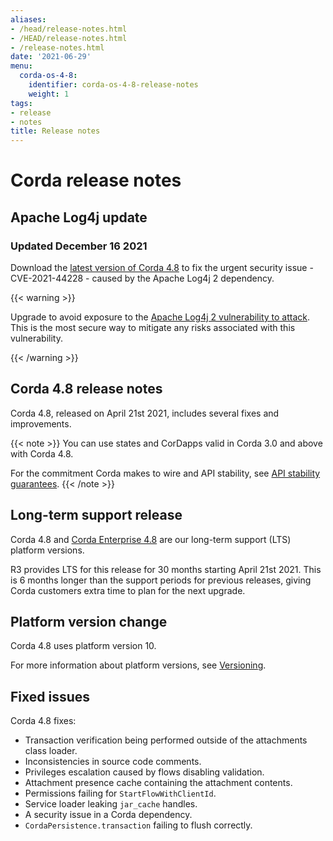 ```yaml
---
aliases:
- /head/release-notes.html
- /HEAD/release-notes.html
- /release-notes.html
date: '2021-06-29'
menu:
  corda-os-4-8:
    identifier: corda-os-4-8-release-notes
    weight: 1
tags:
- release
- notes
title: Release notes
---
```



# Corda release notes

## Apache Log4j update

### Updated December 16 2021

Download the [latest version of Corda 4.8](https://github.com/corda/corda) to fix the urgent security issue - CVE-2021-44228 - caused by the Apache Log4j 2 dependency.

{{< warning >}}

Upgrade to avoid exposure to the [Apache Log4j 2 vulnerability to attack](https://nvd.nist.gov/vuln/detail/CVE-2021-44228). This is the most secure way to mitigate any risks associated with this vulnerability.

{{< /warning >}}


## Corda 4.8 release notes

Corda 4.8, released on April 21st 2021, includes several fixes and improvements.

{{< note >}}
You can use states and CorDapps valid in Corda 3.0 and above with Corda 4.8.


For the commitment Corda makes to wire and API stability, see [API stability guarantees](../../../../../en/platform/corda/4.8/open-source/api-stability-guarantees.md).
{{< /note >}}

## Long-term support release

Corda 4.8 and [Corda Enterprise 4.8](../../../../../en/platform/corda/4.8/enterprise/release-notes-enterprise.md) are our long-term support (LTS) platform versions.

R3 provides LTS for this release for 30 months starting April 21st 2021. This is 6 months longer than the support periods for previous releases, giving Corda customers extra time to plan for the next upgrade.

## Platform version change

Corda 4.8 uses platform version 10.

For more information about platform versions, see [Versioning](../../../../../en/platform/corda/4.8/open-source/versioning.md).

## Fixed issues

Corda 4.8 fixes:

* Transaction verification being performed outside of the attachments class loader.
* Inconsistencies in source code comments.
* Privileges escalation caused by flows disabling validation.
* Attachment presence cache containing the attachment contents.
* Permissions failing for `StartFlowWithClientId`.
* Service loader leaking `jar_cache` handles.
* A security issue in a Corda dependency.
* `CordaPersistence.transaction` failing to flush correctly.
